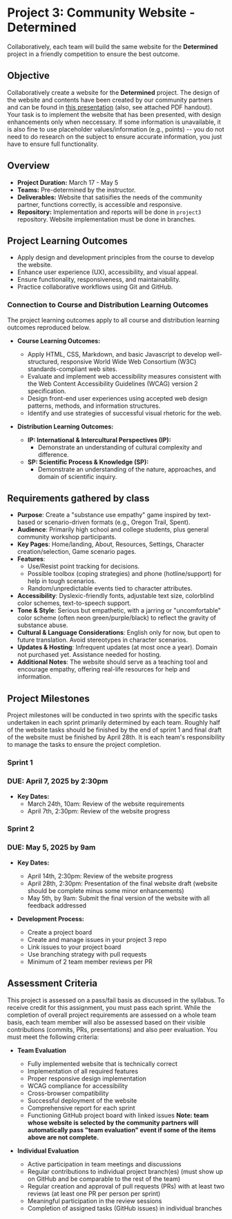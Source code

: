 # Project 3: Community Website - Determined

Collaboratively, each team will build the same website for the **Determined** project in a friendly competition to ensure the best outcome.

## Objective

Collaboratively create a website for the **Determined** project. The design of the website and contents have been created by our community partners and can be found in [this presentation](https://www.canva.com/design/DAGVo3IPoCw/uAjYA68088zE2myqO3DRbA/view?utm_content=DAGVo3IPoCw&utm_campaign=designshare&utm_medium=link2&utm_source=uniquelinks&utlId=hb676cd3008) (also, see attached PDF handout). 
Your task is to implement the website that has been presented, with design enhancements only when neccessary. 
If some information is unavailable, it is also fine to use placeholder values/information (e.g., points) -- you do not need to do research on the subject to ensure accurate information, you just have to ensure full functionality.

## Overview

- **Project Duration:** March 17 -  May 5 
- **Teams:** Pre-determined by the instructor.
- **Deliverables:** Website that satisifies the needs of the community partner, functions correctly, is accessible and responsive.
- **Repository:** Implementation and reports will be done in `project3` repository. Website implementation must be done in branches.

## Project Learning Outcomes

- Apply design and development principles from the course to develop the website.
- Enhance user experience (UX), accessibility, and visual appeal.
- Ensure functionality, responsiveness, and maintainability.
- Practice collaborative workflows using Git and GitHub.

### Connection to Course and Distribution Learning Outcomes

The project learning outcomes apply to all course and distribution learning outcomes reproduced below.

- **Course Learning Outcomes:**
  - Apply HTML, CSS, Markdown, and basic Javascript to develop well-structured, responsive World Wide Web Consortium (W3C) standards-compliant web sites.
  - Evaluate and implement web accessibility measures consistent with the Web Content Accessibility Guidelines (WCAG) version 2 specification.
  - Design front-end user experiences using accepted web design patterns, methods, and information structures.
  - Identify and use strategies of successful visual rhetoric for the web.

- **Distribution Learning Outcomes:**
  - **IP: International & Intercultural Perspectives (IP):**
    - Demonstrate an understanding of cultural complexity and difference.
  - **SP: Scientific Process & Knowledge (SP):**
    - Demonstrate an understanding of the nature, approaches, and domain of scientific inquiry.

## Requirements gathered by class
- **Purpose**: Create a "substance use empathy" game inspired by text-based or scenario-driven formats (e.g., Oregon Trail, Spent).
- **Audience**: Primarily high school and college students, plus general community workshop participants.
- **Key Pages**: Home/landing, About, Resources, Settings, Character creation/selection, Game scenario pages.
- **Features**:
  - Use/Resist point tracking for decisions.
  - Possible toolbox (coping strategies) and phone (hotline/support) for help in tough scenarios.
  - Random/unpredictable events tied to character attributes.
- **Accessibility**: Dyslexic-friendly fonts, adjustable text size, colorblind color schemes, text-to-speech support.
- **Tone & Style**: Serious but empathetic, with a jarring or "uncomfortable" color scheme (often neon green/purple/black) to reflect the gravity of substance abuse.
- **Cultural & Language Considerations**: English only for now, but open to future translation. Avoid stereotypes in character scenarios.
- **Updates & Hosting**: Infrequent updates (at most once a year). Domain not purchased yet. Assistance needed for hosting.
- **Additional Notes**: The website should serve as a teaching tool and encourage empathy, offering real-life resources for help and information.    

## Project Milestones

Project milestones will be conducted in two sprints with the specific tasks undertaken in each sprint primarily determined by each team. 
Roughly half of the website tasks should be finished by the end of sprint 1 and final draft of the website must be finished by April 28th. 
It is each team's responsibility to manage the tasks to ensure the project completion.

### Sprint 1
### DUE: April 7, 2025 by 2:30pm

- **Key Dates:**
  - March 24th, 10am: Review of the website requirements
  - April 7th, 2:30pm: Review of the website progress

### Sprint 2
### DUE: May 5, 2025 by 9am

- **Key Dates:**
  - April 14th, 2:30pm: Review of the website progress
  - April 28th, 2:30pm: Presentation of the final website draft (website should be complete minus some minor enhancements) 
  - May 5th, by 9am: Submit the final version of the website with all feedback addressed

- **Development Process:**
  - Create a project board 
  - Create and manage issues in your project 3 repo
  - Link issues to your project board
  - Use branching strategy with pull requests
  - Minimum of 2 team member reviews per PR

## Assessment Criteria

This project is assessed on a pass/fail basis as discussed in the syllabus. To receive credit for this assignment, you must pass each sprint. While the completion of overall project requirements are assessed on a whole team basis, each team member will also be assessed based on their visible contributions (commits, PRs, presentations) and also peer evaluation. You must meet the following criteria:

- **Team Evaluation**
  - Fully implemented website that is technically correct
  - Implementation of all required features
  - Proper responsive design implementation
  - WCAG compliance for accessibility
  - Cross-browser compatibility
  - Successful deployment of the website
  - Comprehensive report for each sprint
  - Functioning GitHub project board with linked issues
**Note: team whose website is selected by the community partners will automatically pass "team evaluation" event if some of the items above are not complete.**  

- **Individual Evaluation**
  - Active participation in team meetings and discussions
  - Regular contributions to individual project branch(es) (must show up on GitHub and be comparable to the rest of the team)
  - Regular creation and approval of pull requests (PRs) with at least two reviews (at least one PR per person per sprint)
  - Meaningful participation in the review sessions
  - Completion of assigned tasks (GitHub issues) in individual branches




